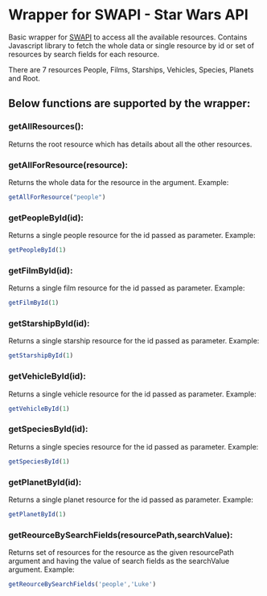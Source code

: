 # Wrapper for SWAPI - Star Wars API

Basic wrapper for [SWAPI](https://swapi.co/) to access all the available resources.
Contains Javascript library to fetch the whole data or single resource by id or set of resources by search fields for each resource.

There are 7 resources People, Films, Starships, Vehicles, Species, Planets and Root.

## Below functions are supported by the wrapper:

### getAllResources():

Returns the root resource which has details about all the other resources.

### getAllForResource(resource):

Returns the whole data for the resource in the argument.
Example:
```javascript
getAllForResource("people")
``` 

### getPeopleById(id): 

Returns a single people resource for the id passed as parameter.
Example:
```javascript
getPeopleById(1)
``` 

### getFilmById(id):

Returns a single film resource for the id passed as parameter.
Example:
```javascript
getFilmById(1)
``` 

### getStarshipById(id):

Returns a single starship resource for the id passed as parameter.
Example:
```javascript
getStarshipById(1)
```

### getVehicleById(id):

Returns a single vehicle resource for the id passed as parameter.
Example:
```javascript
getVehicleById(1)
```

### getSpeciesById(id):

Returns a single species resource for the id passed as parameter.
Example:
```javascript
getSpeciesById(1)
```

### getPlanetById(id):

Returns a single planet resource for the id passed as parameter.
Example:
```javascript
getPlanetById(1)
```

### getReourceBySearchFields(resourcePath,searchValue):

Returns set of resources for the resource as the given resourcePath argument and having the value of search fields as the searchValue argument.
Example:
```javascript
getReourceBySearchFields('people','Luke')
```